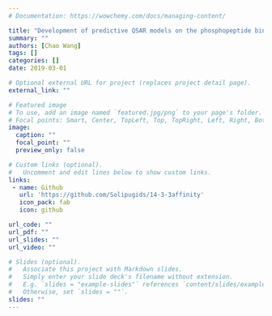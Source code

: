 ```yaml
---
# Documentation: https://wowchemy.com/docs/managing-content/

title: "Development of predictive QSAR models on the phosphopeptide binding affinity against 14-3-3 isoforms"
summary: ""
authors: [Chao Wang]
tags: []
categories: []
date: 2019-03-01

# Optional external URL for project (replaces project detail page).
external_link: ""

# Featured image
# To use, add an image named `featured.jpg/png` to your page's folder.
# Focal points: Smart, Center, TopLeft, Top, TopRight, Left, Right, BottomLeft, Bottom, BottomRight.
image:
  caption: ""
  focal_point: ""
  preview_only: false

# Custom links (optional).
#   Uncomment and edit lines below to show custom links.
links:
 - name: Github
   url: 'https://github.com/Solipugids/14-3-3affinity'
   icon_pack: fab
   icon: github

url_code: ""
url_pdf: ""
url_slides: ""
url_video: ""

# Slides (optional).
#   Associate this project with Markdown slides.
#   Simply enter your slide deck's filename without extension.
#   E.g. `slides = "example-slides"` references `content/slides/example-slides.md`.
#   Otherwise, set `slides = ""`.
slides: ""
---
```

